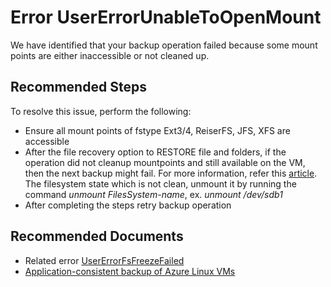 <properties
        pageTitle="UserErrorUnableToOpenMount"
        description="UserErrorUnableToOpenMount"
        infoBubbleText="Some mount point is not accessible"
        resource="backup"
        authors="srinathvasireddy"
        ms.author="srinathvasireddy"
        displayOrder=""
        articleId="azurebackup-crc-usererrorunabletoopenmount"
        diagnosticScenario="azurebackup-crc-usererrorunabletoopenmount"
        selfHelpType="diagnostics"
        supportTopicIds=""
        resourceTags=""
        productPesIds="15207"
        cloudEnvironments="public, fairfax, usnat, ussec"
        ownershipId="StorageMediaEdge_Backup"
/>

# Error UserErrorUnableToOpenMount
 
<!--issueDescription-->

We have identified that your backup operation failed because some mount points are either inaccessible or not cleaned up.  
<!--/issueDescription-->

## **Recommended Steps**

To resolve this issue, perform the following:

- Ensure all mount points of fstype Ext3/4, ReiserFS, JFS, XFS are accessible
- After the file recovery option to RESTORE file and folders, if the operation did not cleanup mountpoints and still available on the VM, then the next backup might fail. For more information, refer this [article](https://docs.microsoft.com/azure/backup/backup-azure-restore-files-from-vm#closing-the-connection).
  The filesystem state which is not clean, unmount it by running the command *unmount FilesSystem-name*, ex. *unmount /dev/sdb1*
- After completing the steps retry backup operation

## **Recommended Documents**

- Related error [UserErrorFsFreezeFailed](https://docs.microsoft.com/azure/backup/backup-azure-vms-troubleshoot#usererrorfsfreezefailed---failed-to-freeze-one-or-more-mount-points-of-the-vm-to-take-a-file-system-consistent-snapshot)
- [Application-consistent backup of Azure Linux VMs](https://docs.microsoft.com/azure/backup/backup-azure-linux-app-consistent)

